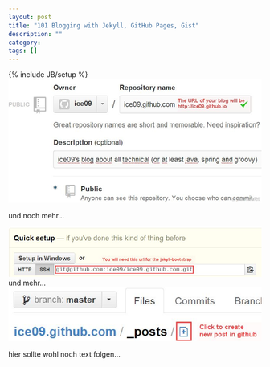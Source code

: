 ```yaml
---
layout: post
title: "101 Blogging with Jekyll, GitHub Pages, Gist"
description: ""
category: 
tags: []
---
```

{% include JB/setup %}
<img src="/assets/2013-04-28-101-blogging-with-jekyll-github-pages-gist/img/blog1_createRepo.jpg" />

und noch mehr...

<img src="/assets/2013-04-28-101-blogging-with-jekyll-github-pages-gist/img/blog2_copyUrl.jpg" />
und mehr...
<img src="/assets/2013-04-28-101-blogging-with-jekyll-github-pages-gist/img/blog3_createManually.jpg" />

<p>
hier sollte wohl noch text folgen...
</p>
